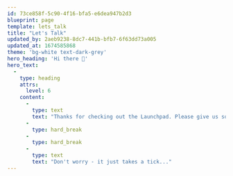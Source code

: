 ```yaml
---
id: 73ce858f-5c90-4f16-bfa5-e6dea947b2d3
blueprint: page
template: lets_talk
title: "Let's Talk"
updated_by: 2aeb9238-8dc7-441b-bfb7-6f63dd73a005
updated_at: 1674585868
theme: 'bg-white text-dark-grey'
hero_heading: 'Hi there 👋'
hero_text:
  -
    type: heading
    attrs:
      level: 6
    content:
      -
        type: text
        text: "Thanks for checking out the Launchpad. Please give us some brief details about your project and we'll take care of the rest."
      -
        type: hard_break
      -
        type: hard_break
      -
        type: text
        text: "Don't worry - it just takes a tick..."
---
```

